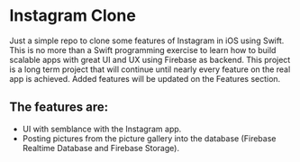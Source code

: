 # Instagram Clone
Just a simple repo to clone some features of Instagram in iOS using Swift. This is no more than a Swift programming exercise to learn how to build scalable apps with great UI and UX using Firebase as backend.
This project is a long term project that will continue until nearly every feature on the real app is achieved. Added features will be updated on the Features section.

## The features are:
- UI with semblance with the Instagram app.
- Posting pictures from the picture gallery into the database (Firebase Realtime Database and Firebase Storage).
